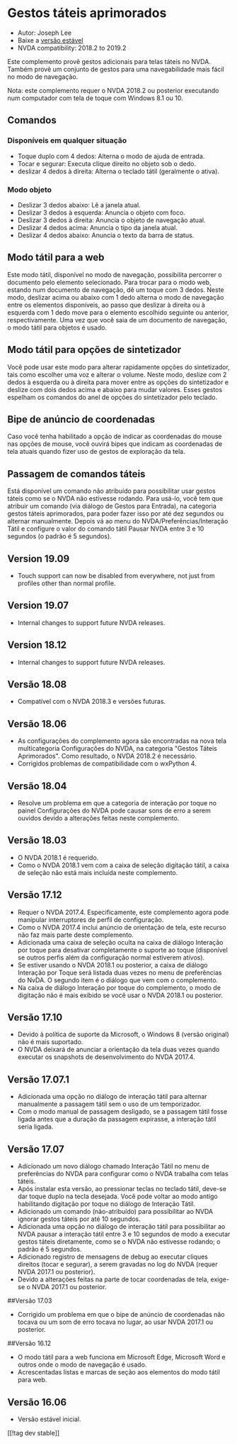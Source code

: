 # Gestos táteis aprimorados #

* Autor: Joseph Lee
* Baixe a [versão estável][1]
* NVDA compatibility: 2018.2 to 2019.2

Este complemento provê gestos adicionais para telas táteis no NVDA. Também
provê um conjunto de gestos para uma navegabilidade mais fácil no modo de
navegação.

Nota: este complemento requer o NVDA 2018.2 ou posterior executando num
computador com tela de toque com Windows 8.1 ou 10.

## Comandos

### Disponíveis em qualquer situação

* Toque duplo com 4 dedos: Alterna o modo de ajuda de entrada.
* Tocar e segurar: Executa clique direito no objeto sob o dedo.
* deslizar 4 dedos à direita: Alterna o teclado tátil (geralmente o ativa).

### Modo objeto

* Deslizar 3 dedos abaixo: Lê a janela atual.
* Deslizar 3 dedos à esquerda: Anuncia o objeto com foco.
* Deslizar 3 dedos à direita: Anuncia o objeto de navegação atual.
* Deslizar 4 dedos acima: Anuncia o tipo da janela atual.
* Deslizar 4 dedos abaixo: Anuncia o texto da barra de status.

## Modo tátil para a web

Este modo tátil, disponível no modo de navegação, possibilita percorrer o
documento pelo elemento selecionado. Para trocar para o modo web, estando
num documento de navegação, dê um toque com 3 dedos. Neste modo, deslizar
acima ou abaixo com 1 dedo alterna o modo de navegação entre os elementos
disponíveis, ao passo que deslizar à direita ou à esquerda com 1 dedo move
para o elemento escolhido seguinte ou anterior, respectivamente. Uma vez que
você saia de um documento de navegação, o modo tátil para objetos é usado.

## Modo tátil para opções de sintetizador

Você pode usar este modo para alterar rapidamente opções do sintetizador,
tais como escolher uma voz e alterar o volume. Neste modo, deslize com 2
dedos à esquerda ou à direita para mover entre as opções do sintetizador e
deslize com dois dedos acima e abaixo para mudar valores. Esses gestos
espelham os comandos do anel de opções do sintetizador pelo teclado.

## Bipe de anúncio de coordenadas

Caso você tenha habilitado a opção de indicar as coordenadas do mouse nas
opções de mouse, você ouvirá bipes que indicam as coordenadas de tela atuais
quando fizer uso de gestos de exploração da tela.

## Passagem de comandos táteis

Está disponível um comando não atribuído para possibilitar usar gestos
táteis como se o NVDA não estivesse rodando. Para usá-lo, você tem que
atribuir um comando (via diálogo de Gestos para Entrada), na categoria
gestos táteis aprimorados, para poder fazer isso por até dez segundos ou
alternar manualmente. Depois vá ao menu do NVDA/Preferências/Interação Tátil
e configure o valor do comando tátil Pausar NVDA entre 3 e 10 segundos (o
padrão é 5 segundos).

## Version 19.09

* Touch support can now be disabled from everywhere, not just from profiles
  other than normal profile.

## Version 19.07

* Internal changes to support future NVDA releases.

## Version 18.12

* Internal changes to support future NVDA releases.

## Versão 18.08

* Compatível com o NVDA 2018.3 e versões futuras.

## Versão 18.06

* As configurações do complemento agora são encontradas na nova tela
  multicategoria Configurações do NVDA, na categoria "Gestos Táteis
  Aprimorados". Como resultado, o NVDA 2018.2 é necessário.
* Corrigidos problemas de compatibilidade com o wxPython 4.

## Versão 18.04

* Resolve um problema em que a categoria de interação por toque no painel
  Configurações do NVDA pode causar sons de erro a serem ouvidos devido a
  alterações feitas neste complemento.

## Versão 18.03

* O NVDA 2018.1 é requerido.
* Como o NVDA 2018.1 vem com a caixa de seleção digitação tátil, a caixa de
  seleção não está mais incluída neste complemento.

## Versão 17.12

* Requer o NVDA 2017.4. Especificamente, este complemento agora pode
  manipular interruptores de perfil de configuração.
* Como o NVDA 2017.4 inclui anúncio de orientação de tela, este recurso não
  faz mais parte deste complemento.
* Adicionada uma caixa de seleção oculta na caixa de diálogo Interação por
  toque para desativar completamente o suporte ao toque (disponível se
  outros perfis além da configuração normal estiverem ativos).
* Se estiver usando o NVDA 2018.1 ou posterior, a caixa de diálogo Interação
  por Toque será listada duas vezes no menu de preferências do NvDA. O
  segundo item é o diálogo que vem com o complemento.
* Na caixa de diálogo Interação por toque do complemento, o modo de
  digitação não é mais exibido se você usar o NVDA 2018.1 ou posterior.

## Versão 17.10

* Devido à política de suporte da Microsoft, o Windows 8 (versão original)
  não é mais suportado.
* O NVDA deixará de anunciar a orientação da tela duas vezes quando executar
  os snapshots de desenvolvimento do NVDA 2017.4.

## Versão 17.07.1

* Adicionada uma opção no diálogo de interação tátil para alternar
  manualmente a passagem tátil sem o uso de um temporizador.
* Com o modo manual de passagem desligado, se a passagem tátil fosse ligada
  antes que a duração da passagem expirasse, a interação tátil seria ligada.

## Versão 17.07

* Adicionado um novo diálogo chamado Interação Tátil no menu de preferências
  do NVDA para configurar como o NVDA trabalha com telas táteis.
* Após instalar esta versão, ao pressionar teclas no teclado tátil, deve-se
  dar toque duplo na tecla desejada. Você pode voltar ao modo antigo
  habilitando digitação por toque no diálogo de Interação Tátil.
* Adicionado um comando (não-atribuído) para possibilitar ao NVDA ignorar
  gestos táteis por até 10 segundos.
* Adicionada uma opção no diálogo de interação tátil para possibilitar ao
  NVDA pausar a interação tátil entre 3 e 10 segundos de modo a executar
  gestos táteis diretamente, como se o NVDA não estivesse rodando; o padrão
  é 5 segundos.
* Adicionado registro de mensagens de debug ao executar cliques direitos
  (tocar e segurar), a serem gravadas no log do NVDA (requer NVDA 2017.1 ou
  posterior).
* Devido a alterações feitas na parte de tocar coordenadas de tela, exige-se
  o NVDA 2017.1 ou posterior.

##Versão 17.03

* Corrigido um problema em que o bipe de anúncio de coordenadas não tocava
  ou um som de erro tocava no lugar, ao usar NVDA 2017.1 ou posterior.

##Versão 16.12

* O modo tátil para a web funciona em Microsoft Edge, Microsoft Word e
  outros onde o modo de navegação é usado.
* Acrescentadas listas e marcas de seção aos elementos do modo tátil para
  web.

## Versão 16.06

* Versão estável inicial.

[[!tag dev stable]]

[1]: https://addons.nvda-project.org/files/get.php?file=ets

[2]: https://addons.nvda-project.org/files/get.php?file=ets-dev
